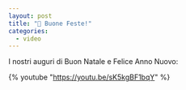 ```yaml
---
layout: post
title: "🎄 Buone Feste!"
categories:
  - video
---
```


I nostri auguri di Buon Natale e Felice Anno Nuovo:

<!-- more -->

{% youtube "https://youtu.be/sK5kgBF1bqY" %}
